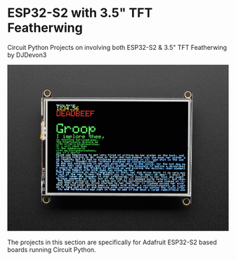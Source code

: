 # ESP32-S2 with 3.5" TFT Featherwing
Circuit Python Projects on involving both ESP32-S2 & 3.5" TFT Featherwing by DJDevon3

![](https://raw.githubusercontent.com/DJDevon3/My_Circuit_Python_Projects/main/Boards/espressif/Adafruit%20Feather%20ESP32-S2/3.5%20TFT%20Featherwing/3_5_TFT_Featherwing_Screenshot.jpg)

The projects in this section are specifically for Adafruit ESP32-S2 based boards running Circuit Python.
